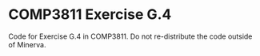 COMP3811 Exercise G.4
=====================

Code for Exercise G.4 in COMP3811. Do not re-distribute the code outside of
Minerva.


